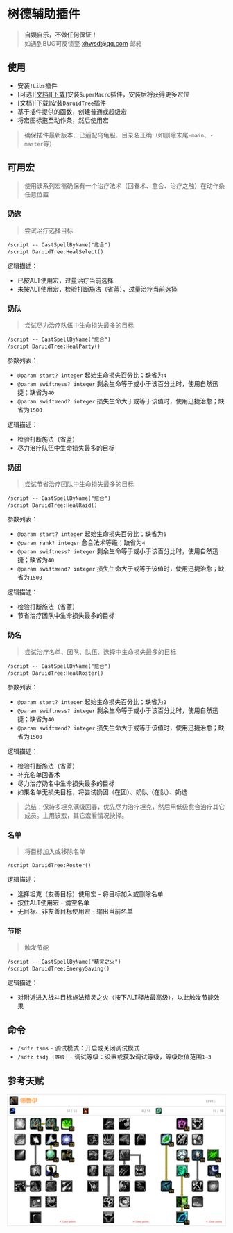 # 树德辅助插件

> __自娱自乐，不做任何保证！__  
> 如遇到BUG可反馈至 xhwsd@qq.com 邮箱


## 使用
- 安装`!Libs`插件
- [可选][[文档](https://github.com/xhwsd/SuperMacro/)][[下载](https://ghfast.top/https://github.com/xhwsd/SuperMacro/archive/master.zip)]安装`SuperMacro`插件，安装后将获得更多宏位
- [[文档](https://github.com/xhwsd/DaruidTree/)][[下载](https://ghfast.top/https://github.com/xhwsd/DaruidTree/archive/master.zip)]安装`DaruidTree`插件
- 基于插件提供的函数，创建普通或超级宏
- 将宏图标拖至动作条，然后使用宏

> 确保插件最新版本、已适配乌龟服、目录名正确（如删除末尾`-main`、`-master`等）


## 可用宏

> 使用该系列宏需确保有一个治疗法术（回春术、愈合、治疗之触）在动作条任意位置


### 奶选

> 尝试治疗选择目标

```
/script -- CastSpellByName("愈合")
/script DaruidTree:HealSelect()
```

逻辑描述：
- 已按ALT使用宏，过量治疗当前选择
- 未按ALT使用宏，检验打断施法（省蓝），过量治疗当前选择


### 奶队

> 尝试尽力治疗队伍中生命损失最多的目标

```
/script -- CastSpellByName("愈合")
/script DaruidTree:HealParty()
```

参数列表：
- `@param start? integer` 起始生命损失百分比；缺省为`4`
- `@param swiftness? integer` 剩余生命等于或小于该百分比时，使用自然迅捷；缺省为`40`
- `@param swiftmend? integer` 损失生命大于或等于该值时，使用迅捷治愈；缺省为`1500`

逻辑描述：
- 检验打断施法（省蓝）
- 尽力治疗队伍中生命损失最多的目标


### 奶团

> 尝试节省治疗团队中生命损失最多的目标

```
/script -- CastSpellByName("愈合")
/script DaruidTree:HealRaid()
```

参数列表：
- `@param start? integer` 起始生命损失百分比；缺省为`6`
- `@param rank? integer` 愈合法术等级；缺省为`4`
- `@param swiftness? integer` 剩余生命等于或小于该百分比时，使用自然迅捷；缺省为`40`
- `@param swiftmend? integer` 损失生命大于或等于该值时，使用迅捷治愈；缺省为`1500`

逻辑描述：
- 检验打断施法（省蓝）
- 节省治疗团队中生命损失最多的目标


### 奶名

> 尝试治疗名单、团队、队伍、选择中生命损失最多的目标

```
/script -- CastSpellByName("愈合")
/script DaruidTree:HealRoster()
```

参数列表：
- `@param start? integer` 起始生命损失百分比；缺省为`2`
- `@param swiftness? integer` 剩余生命等于或小于该百分比时，使用自然迅捷；缺省为`40`
- `@param swiftmend? integer` 损失生命大于或等于该值时，使用迅捷治愈；缺省为`1500`

逻辑描述：
- 检验打断施法（省蓝）
- 补充名单回春术
- 尽力治疗奶名中生命损失最多的目标
- 如果名单无损失目标，将尝试奶团（在团）、奶队（在队）、奶选

> 总结：保持多坦克满级回春，优先尽力治疗坦克，然后用低级愈合治疗其它成员。主用该宏，其它宏看情况抉择。


### 名单

> 将目标加入或移除名单

```
/script DaruidTree:Roster()
```

逻辑描述：
- 选择坦克（友善目标）使用宏 - 将目标加入或删除名单
- 按住ALT使用宏 - 清空名单
- 无目标、非友善目标使用宏 - 输出当前名单


### 节能

> 触发节能

```
/script -- CastSpellByName("精灵之火")
/script DaruidTree:EnergySaving()
```

逻辑描述：
- 对附近进入战斗目标施法精灵之火（按下ALT释放最高级），以此触发节能效果


## 命令
- `/sdfz tsms` - 调试模式：开启或关闭调试模式
- `/sdfz tsdj [等级]` - 调试等级：设置或获取调试等级，等级取值范围`1~3`


## 参考天赋
![参考天赋](/参考天赋/2025-1-3.png)